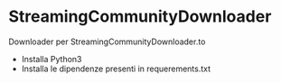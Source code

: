 # StreamingCommunityDownloader

Downloader per StreamingCommunityDownloader.to

- Installa Python3
- Installa le dipendenze presenti in requerements.txt